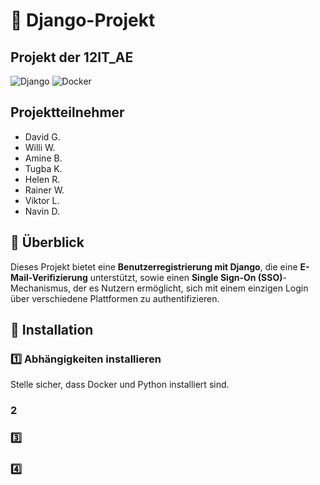 # 📌 Django-Projekt
## Projekt der 12IT_AE

![Django](https://img.shields.io/badge/Django-4.2-green)
![Docker](https://img.shields.io/badge/Docker-24.0-blue)

## Projektteilnehmer

- David G.
- Willi W.
- Amine B.
- Tugba K.
- Helen R.
- Rainer W.
- Viktor L.
- Navin D.

## 🌟 Überblick
Dieses Projekt bietet eine **Benutzerregistrierung mit Django**, die eine **E-Mail-Verifizierung** unterstützt, sowie einen **Single Sign-On (SSO)**-Mechanismus, der es Nutzern ermöglicht, sich mit einem einzigen Login über verschiedene Plattformen zu authentifizieren.

## 🚀 Installation

### 1️⃣ Abhängigkeiten installieren
Stelle sicher, dass Docker und Python installiert sind. 




### 2️  





### 3️⃣ 








### 4️⃣







